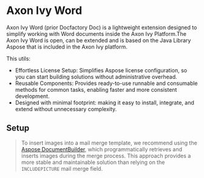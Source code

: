 # Axon Ivy Word
Axon Ivy Word (prior Docfactory Doc) is a lightweight extension designed to simplify working with Word documents inside the Axon Ivy Platform.The Axon Ivy Word is open, can be extended and is based on the Java Library Aspose that is included in the Axon Ivy platform.

This utils:
- Effortless License Setup: Simplifies Aspose license configuration, so you can start building solutions without administrative overhead.
- Reusable Components: Provides ready-to-use runnable and consumable methods for common tasks, enabling faster and more consistent development.
- Designed with minimal footprint: making it easy to install, integrate, and extend without unnecessary complexity.

## Setup

> To insert images into a mail merge template, we recommend using the
[Aspose DocumentBuilder](https://docs.aspose.com/words/java/insert-picture-in-document/),
which programmatically retrieves and inserts images during the merge process. This approach provides
a more stable and maintainable solution than relying on the `INCLUDEPICTURE` mail merge field.